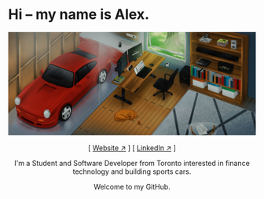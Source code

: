 <p align='center'>
    <h1>Hi – my name is Alex.</h1>
    <a href='https://alvx.ca' target='blank'><img src='./public/alvx-wallpaper.jpg'/></a>
    <p align='center'>
    [ <a href='https://alvx.ca' target='blank'>Website ↗︎</a> ]
    [ <a href='https://www.linkedin.com/in/alvx/' target='blank'>LinkedIn ↗︎</a> ]
    </p>
    <p align='center'>I'm a Student and Software Developer from Toronto interested in finance technology and building sports cars.
    </p>
    <p align='center'>Welcome to my GitHub.
    </p>
</p>
